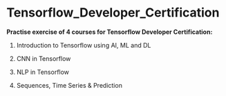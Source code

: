 # Tensorflow_Developer_Certification

**Practise exercise of 4 courses for Tensorflow Developer Certification:**

1. Introduction to Tensorflow using AI, ML and DL

2. CNN in Tensorflow

3. NLP in Tensorflow

4. Sequences, Time Series & Prediction

